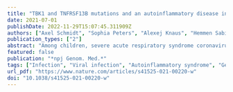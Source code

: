 ```yaml
---
title: "TBK1 and TNFRSF13B mutations and an autoinflammatory disease in a child with lethal COVID-19"
date: 2021-07-01
publishDate: 2022-11-29T15:07:45.311909Z
authors: ["Axel Schmidt", "Sophia Peters", "Alexej Knaus", "Hemmen Sabir", "Frauke Hamsen", "Carlo Maj", "Julia Fazaal", "Sugirthan Sivalingam", "Oleksandr Savchenko", "Aakash Mantri", "Dirk Holzinger", "Ulrich Neudorf", "Andreas Müller", "Kerstin U. Ludwig", "Peter M. Krawitz", "Hartmut Engels", "Markus M. Nöthen", "Soyhan Bagci"]
publication_types: ["2"]
abstract: "Among children, severe acute respiratory syndrome coronavirus 2 (SARS-CoV-2) infections are typically mild. Here, we describe the case of a 3.5-year-old girl with an unusually severe presentation of coronavirus disease (COVID-19). The child had an autoinflammatory disorder of unknown etiology, which had been treated using prednisolone and methotrexate, and her parents were half cousins of Turkish descent. After 5 days of nonspecific viral infection symptoms, tonic-clonic seizures occurred followed by acute cardiac insufficiency, multi-organ insufficiency, and ultimate death. Trio exome sequencing identified a homozygous splice-variant in the gene TBK1, and a homozygous missense variant in the gene TNFRSF13B. Heterozygous deleterious variants in the TBK1 gene have been associated with severe COVID-19, and the variant in the TNFRSF13B gene has been associated with common variable immunodeficiency (CVID). We suggest that the identified variants, the autoinflammatory disorder and its treatment, or a combination of these factors probably predisposed to lethal COVID-19 in the present case."
featured: false
publication: "*npj Genom. Med.*"
tags: ["Infection", "Viral infection", "Autoinflammatory syndrome", "Genetic testing"]
url_pdf: "https://www.nature.com/articles/s41525-021-00220-w"
doi: "10.1038/s41525-021-00220-w"
---
```



